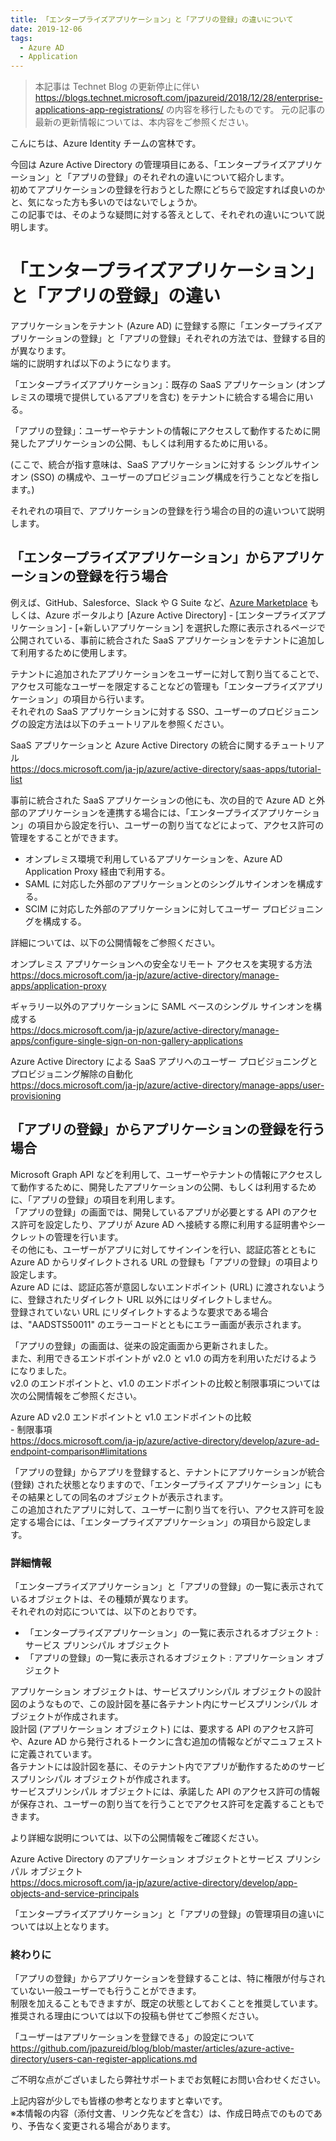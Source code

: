 ```yaml
---
title: 「エンタープライズアプリケーション」と「アプリの登録」の違いについて
date: 2019-12-06
tags:
  - Azure AD
  - Application
---
```


> 本記事は Technet Blog の更新停止に伴い https://blogs.technet.microsoft.com/jpazureid/2018/12/28/enterprise-applications-app-registrations/ の内容を移行したものです。
> 元の記事の最新の更新情報については、本内容をご参照ください。

こんにちは、Azure Identity チームの宮林です。

今回は Azure Active Directory の管理項目にある、「エンタープライズアプリケーション」と「アプリの登録」のそれぞれの違いについて紹介します。  
初めてアプリケーションの登録を行おうとした際にどちらで設定すれば良いのかと、気になった方も多いのではないでしょうか。  
この記事では、そのような疑問に対する答えとして、それぞれの違いについて説明します。

# 「エンタープライズアプリケーション」と「アプリの登録」の違い

アプリケーションをテナント (Azure AD) に登録する際に「エンタープライズアプリケーションの登録」と「アプリの登録」それぞれの方法では、登録する目的が異なります。  
端的に説明すれば以下のようになります。

「エンタープライズアプリケーション」：既存の SaaS アプリケーション (オンプレミスの環境で提供しているアプリを含む) をテナントに統合する場合に用いる。

「アプリの登録」：ユーザーやテナントの情報にアクセスして動作するために開発したアプリケーションの公開、もしくは利用するために用いる。

(ここで、統合が指す意味は、SaaS アプリケーションに対する シングルサインオン (SSO) の構成や、ユーザーのプロビジョニング構成を行うことなどを指します。)

それぞれの項目で、アプリケーションの登録を行う場合の目的の違いついて説明します。

## 「エンタープライズアプリケーション」からアプリケーションの登録を行う場合
<!-- textlint-disable -->
例えば、GitHub、Salesforce、Slack や G Suite など、[Azure Marketplace](https://azuremarketplace.microsoft.com/ja-jp) もしくは、Azure ポータルより [Azure Active Directory] - [エンタープライズアプリケーション] - [+新しいアプリケーション] を選択した際に表示されるページで公開されている、事前に統合された SaaS アプリケーションをテナントに追加して利用するために使用します。  
<!-- textlint-enable -->
テナントに追加されたアプリケーションをユーザーに対して割り当てることで、アクセス可能なユーザーを限定することなどの管理も「エンタープライズアプリケーション」の項目から行います。  
それぞれの SaaS アプリケーションに対する SSO、ユーザーのプロビジョニングの設定方法は以下のチュートリアルを参照ください。

SaaS アプリケーションと Azure Active Directory の統合に関するチュートリアル  
https://docs.microsoft.com/ja-jp/azure/active-directory/saas-apps/tutorial-list

事前に統合された SaaS アプリケーションの他にも、次の目的で Azure AD と外部のアプリケーションを連携する場合には、「エンタープライズアプリケーション」の項目から設定を行い、ユーザーの割り当てなどによって、アクセス許可の管理をすることができます。

 - オンプレミス環境で利用しているアプリケーションを、Azure AD Application Proxy 経由で利用する。
 - SAML に対応した外部のアプリケーションとのシングルサインオンを構成する。
 - SCIM に対応した外部のアプリケーションに対してユーザー プロビジョニングを構成する。

詳細については、以下の公開情報をご参照ください。

オンプレミス アプリケーションへの安全なリモート アクセスを実現する方法  
https://docs.microsoft.com/ja-jp/azure/active-directory/manage-apps/application-proxy

ギャラリー以外のアプリケーションに SAML ベースのシングル サインオンを構成する  
https://docs.microsoft.com/ja-jp/azure/active-directory/manage-apps/configure-single-sign-on-non-gallery-applications

Azure Active Directory による SaaS アプリへのユーザー プロビジョニングとプロビジョニング解除の自動化  
https://docs.microsoft.com/ja-jp/azure/active-directory/manage-apps/user-provisioning

## 「アプリの登録」からアプリケーションの登録を行う場合
Microsoft Graph API などを利用して、ユーザーやテナントの情報にアクセスして動作するために、開発したアプリケーションの公開、もしくは利用するために、「アプリの登録」の項目を利用します。  
「アプリの登録」の画面では、開発しているアプリが必要とする API のアクセス許可を設定したり、アプリが Azure AD へ接続する際に利用する証明書やシークレットの管理を行います。  
その他にも、ユーザーがアプリに対してサインインを行い、認証応答とともに Azure AD からリダイレクトされる URL の登録も「アプリの登録」の項目より設定します。  
Azure AD には、認証応答が意図しないエンドポイント (URL) に渡されないように、登録されたリダイレクト URL 以外にはリダイレクトしません。  
登録されていない URL にリダイレクトするような要求である場合は、"AADSTS50011" のエラーコードとともにエラー画面が表示されます。

「アプリの登録」の画面は、従来の設定画面から更新されました。  
また、利用できるエンドポイントが v2.0 と v1.0 の両方を利用いただけるようになりました。  
v2.0 のエンドポイントと、v1.0 のエンドポイントの比較と制限事項については次の公開情報をご参照ください。

Azure AD v2.0 エンドポイントと v1.0 エンドポイントの比較  
\- 制限事項  
https://docs.microsoft.com/ja-jp/azure/active-directory/develop/azure-ad-endpoint-comparison#limitations

「アプリの登録」からアプリを登録すると、テナントにアプリケーションが統合 (登録) された状態となりますので、「エンタープライズ アプリケーション」にもその結果としての同名のオブジェクトが表示されます。  
この追加されたアプリに対して、ユーザーに割り当てを行い、アクセス許可を設定する場合には、「エンタープライズアプリケーション」の項目から設定します。

### 詳細情報

「エンタープライズアプリケーション」と「アプリの登録」の一覧に表示されているオブジェクトは、その種類が異なります。  
それぞれの対応については、以下のとおりです。

 - 「エンタープライズアプリケーション」の一覧に表示されるオブジェクト : サービス プリンシパル オブジェクト
 - 「アプリの登録」の一覧に表示されるオブジェクト : アプリケーション オブジェクト

アプリケーション オブジェクトは、サービスプリンシパル オブジェクトの設計図のようなもので、この設計図を基に各テナント内にサービスプリンシパル オブジェクトが作成されます。  
設計図 (アプリケーション オブジェクト) には、要求する API のアクセス許可や、Azure AD から発行されるトークンに含む追加の情報などがマニュフェストに定義されています。  
各テナントには設計図を基に、そのテナント内でアプリが動作するためのサービスプリンシパル オブジェクトが作成されます。  
サービスプリンシパル オブジェクトには、承諾した API のアクセス許可の情報が保存され、ユーザーの割り当てを行うことでアクセス許可を定義することもできます。

より詳細な説明については、以下の公開情報をご確認ください。

Azure Active Directory のアプリケーション オブジェクトとサービス プリンシパル オブジェクト  
https://docs.microsoft.com/ja-jp/azure/active-directory/develop/app-objects-and-service-principals

「エンタープライズアプリケーション」と「アプリの登録」の管理項目の違いについては以上となります。

### 終わりに
「アプリの登録」からアプリケーションを登録することは、特に権限が付与されていない一般ユーザーでも行うことができます。  
制限を加えることもできますが、既定の状態としておくことを推奨しています。推奨される理由については以下の投稿も併せてご参照ください。

「ユーザーはアプリケーションを登録できる」の設定について  
https://github.com/jpazureid/blog/blob/master/articles/azure-active-directory/users-can-register-applications.md

ご不明な点がございましたら弊社サポートまでお気軽にお問い合わせください。

上記内容が少しでも皆様の参考となりますと幸いです。  
※本情報の内容（添付文書、リンク先などを含む）は、作成日時点でのものであり、予告なく変更される場合があります。
